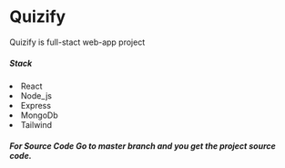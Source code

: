 <h1>Quizify</h1>
Quizify is full-stact web-app project

<h5>Stack</h5>
<li>React</li>
<li>Node_js</li>
<li>Express</li>
<li>MongoDb</li>
<li>Tailwind</li>

<h5>For Source Code Go to master branch and you get the project source code.</h5>
